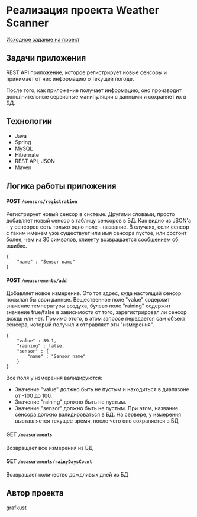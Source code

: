 # Реализация проекта Weather Scanner
[Исходное задание на проект](https://swiftbook.org/system/uploads/lecture_material/material/874/Project3_TZ.pdf)
## Задачи приложения
REST API приложение, которое регистрирует новые сенсоры и принимает от них информацию о текущей погоде.

После того, как приложение получает информацию, оно производит дополнительные сервисные манипуляции с данными и сохраняет их в БД.
## Технологии
- Java
- Spring
- MySQL
- Hibernate 
- REST API, JSON
- Maven
## Логика работы приложения
#### POST `/sensors/registration` 
Регистрирует новый сенсор в системе. Другими словами, просто добавляет новый
сенсор в таблицу сенсоров в БД. Как видно из JSON'а - у сенсоров есть только одно
поле - название.
В случаях, если сенсор с таким именем уже существует или имя сенсора пустое, или состоит более, чем из 30 символов, клиенту возвращается сообщением об ошибке.
```
{
    "name" : "Sensor name"
}
```
#### POST `/measurements/add` 
Добавляет новое измерение. Это тот адрес, куда настоящий сенсор посылал бы свои данные.
Вещественное поле "value" содержит значение температуры воздуха, булево поле "raining" содержит
значение true/false в зависимости от того, зарегистрировал ли сенсор дождь или нет. Помимо этого, в
этом запросе передается сам объект сенсора, который получил и отправляет эти "измерения".
```
{
    "value" : 39.1,
    "raining" : false,
    "sensor" : {
        "name" : "Sensor name"
    }
}
```
Все поля у измерения валидируются:
- Значение "value" должно быть не пустым и находиться в диапазоне от -100 до 100.
- Значение "raining" должно быть не пустым.
- Значение "sensor" должно быть не пустым. При этом, название сенсора должно валидироваться в БД.
На сервере, у измерения выставляется текущее время, после чего оно сохраняется в БД
#### GET `/measurements` 
Возвращает все измерения из БД
#### GET `/measurements/rainyDaysCount` 
Возвращает количество дождливых дней из БД
## Автор проекта
[grafkust](https://t.me/grafkust)

